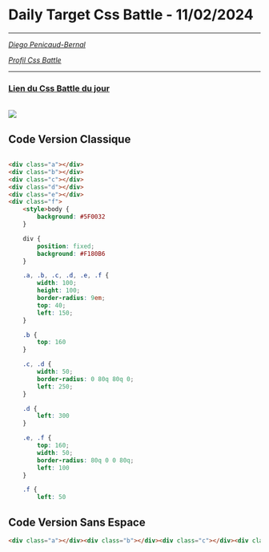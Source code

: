 # Daily Target Css Battle - 11/02/2024

<hr>

[<em>Diego Penicaud-Bernal</em>](https://github.com/Diego-PB)

[<em>Profil Css Battle</em>](https://cssbattle.dev/player/diegopb)

<hr>

### [Lien du Css Battle du jour](https://cssbattle.dev/play/fg9g3K0GVSIdaUaIeqL6)

<br>
<img src="https://firebasestorage.googleapis.com/v0/b/cssbattleapp.appspot.com/o/user%2Fummd3POvEDfFyeFvVdOMG3OOrwE2%2Ftargets%2Ftarget_UCjPjnI@2x.png?alt=media">

## Code Version Classique

```html

<div class="a"></div>
<div class="b"></div>
<div class="c"></div>
<div class="d"></div>
<div class="e"></div>
<div class="f">
    <style>body {
        background: #5F0032
    }

    div {
        position: fixed;
        background: #F180B6
    }

    .a, .b, .c, .d, .e, .f {
        width: 100;
        height: 100;
        border-radius: 9em;
        top: 40;
        left: 150;
    }

    .b {
        top: 160
    }

    .c, .d {
        width: 50;
        border-radius: 0 80q 80q 0;
        left: 250;
    }

    .d {
        left: 300
    }

    .e, .f {
        top: 160;
        width: 50;
        border-radius: 80q 0 0 80q;
        left: 100
    }

    .f {
        left: 50
```

## Code Version Sans Espace

```html
<div class="a"></div><div class="b"></div><div class="c"></div><div class="d"></div><div class="e"></div><div class="f"><style>body{background:#5F0032}div{position:fixed;background:#F180B6}.a,.b,.c,.d,.e,.f{width:100;height:100;border-radius:9em;top:40;left:150;}.b{top:160}.c,.d{width:50;border-radius:0 80q 80q 0;left:250;}.d{left:300}.e,.f{top:160;width:50;border-radius:80q 0 0 80q;left:100}.f{left:50
```
